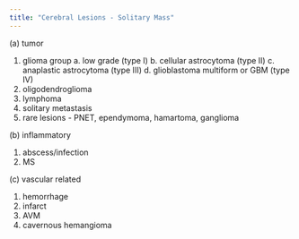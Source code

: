 ```yaml
---
title: "Cerebral Lesions - Solitary Mass"
---
```

(a) tumor
 1. glioma group
 a. low grade (type I)
 b. cellular astrocytoma (type II)
 c. anaplastic astrocytoma (type III)
 d. glioblastoma multiform or GBM (type IV)
 2. oligodendroglioma
 3. lymphoma
 4. solitary metastasis
 5. rare lesions - PNET, ependymoma, hamartoma, ganglioma

 (b) inflammatory
 1. abscess/infection
 2. MS

 (c) vascular related
 1. hemorrhage
 2. infarct
 3. AVM
 4. cavernous hemangioma

